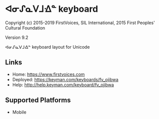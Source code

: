 ᐊᓂᔑᓇᐯᒧᐎᓐ keyboard
======================

Copyright (c) 2015-2019 FirstVoices, SIL International, 2015 First Peoples' Cultural Foundation

Version 9.2

ᐊᓂᔑᓇᐯᒧᐎᓐ keyboard layout for Unicode

Links
-----

 * Home:     <https://www.firstvoices.com>
 * Deployed: <https://keyman.com/keyboards/fv_ojibwa>
 * Help:     <http://help.keyman.com/keyboard/fv_ojibwa>
 
Supported Platforms
-------------------

 * Mobile
